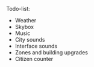 Todo-list:

- Weather
- Skybox
- Music
- City sounds
- Interface sounds
- Zones and building upgrades
- Citizen counter
